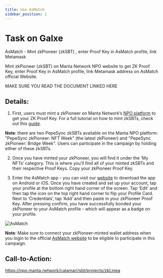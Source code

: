 ```yaml
---
title: Use AsMatch
sidebar_position: 1
---
```


# Task on Galxe

AsMatch - Mint zkPioneer (zkSBT) , enter Proof Key in AsMatch profile, link Metamask

Mint zkPioneer (zkSBT) on Manta Network NPO website to get ZK Proof Key, enter Proof Key in AsMatch profile, link Metamask address on AsMatch official Website.

MAKE SURE YOU READ THE DOCUMENT LINKED HERE

## Details:

1. First, users must mint a zkPioneer on Manta Network’s [NPO platform](https://npo.manta.network/calamari/sbt/projects/zkLinea) to get your ZK Proof Key. For a full tutorial on how to mint zkSBTs, check out this [guide](https://mantanetwork.notion.site/Minting-a-zkSBT-Through-NPO-21e5aba2170e4ab49e8e3447e78e7353).

**Note**: there are two PepeSync zkSBTs available on the Manta NPO platform: "PepeSync zkPioneer: NFT Week" (the latest zkPioneer) and "PepeSync zkPioneer: Bridge Week". Users can participate in the campaign by holding either of these zkSBTs.

2. Once you have minted your zkPioneer, you will find it under the ‘My NFTs’ category. This is where you’ll find all of your minted zkSBTs and their respective Proof Keys. Copy your zkPioneer Proof Key.

3. Enter the AsMatch app - you can visit our [website](https://asmatch.app) to download the app on Android or iOS. Once you have created and set up your account, tap your profile at the bottom right hand corner of the screen. Tap ‘Edit’ and then tap the icon on the top right hand corner to flip your Profile Card. Next to ‘Credentials’, tap ‘Add’ and then paste in your zkPioneer Proof Key. After pressing confirm, you have successfully bonded your zkPioneer to your AsMatch profile - which will appear as a badge on your profile.

![AsMatch](/img/quests/asmatch/asmatch.png)

**Note**: Make sure to connect your zkPioneer-minted wallet address when you login to the official [AsMatch website](https://asmatch.app) to be eligible to participate in this campaign.

## Call-to-Action:

https://npo.manta.network/calamari/sbt/projects/zkLinea
